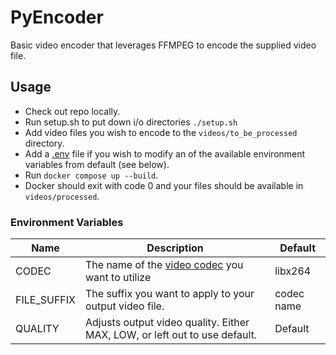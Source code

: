 # PyEncoder
Basic video encoder that leverages FFMPEG to encode the supplied video file. 

## Usage
- Check out repo locally.
- Run setup.sh to put down i/o directories `./setup.sh`
- Add video files you wish to encode to the `videos/to_be_processed` directory.
- Add a [.env] file if you wish to modify an of the available environment variables from default (see below).
- Run `docker compose up --build`.
- Docker should exit with code 0 and your files should be available in `videos/processed`.

### Environment Variables
| Name | Description | Default | 
| ----------- | ----------- | ----------- |
| CODEC | The name of the [video codec] you want to utilize | libx264 | 
| FILE_SUFFIX | The suffix you want to apply to your output video file.  | codec name | 
| QUALITY | Adjusts output video quality.  Either MAX, LOW, or left out to use default. | Default | 

[video codec]: https://ffmpeg.org/ffmpeg-codecs.html
[.env]: https://dotenvx.com/docs/env-file